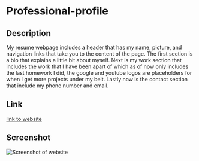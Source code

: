 # Professional-profile

## Description

My resume webpage includes a header that has my name, picture, and navigation links that take you to the content of the page. The first section is a bio that explains a little bit about myself. Next is my work section that includes the work that I have been apart of which as of now only includes the last homework I did, the google and youtube logos are placeholders for when I get more projects under my belt. Lastly now is the contact section that include my phone number and email. 

## Link 

<a href="https://ivabon.github.io/01-code-refactor">link to website </a>

## Screenshot 

![Screenshot of website](assets/images/ivabon.github.io_01-code-refactor_%20(1).png)



